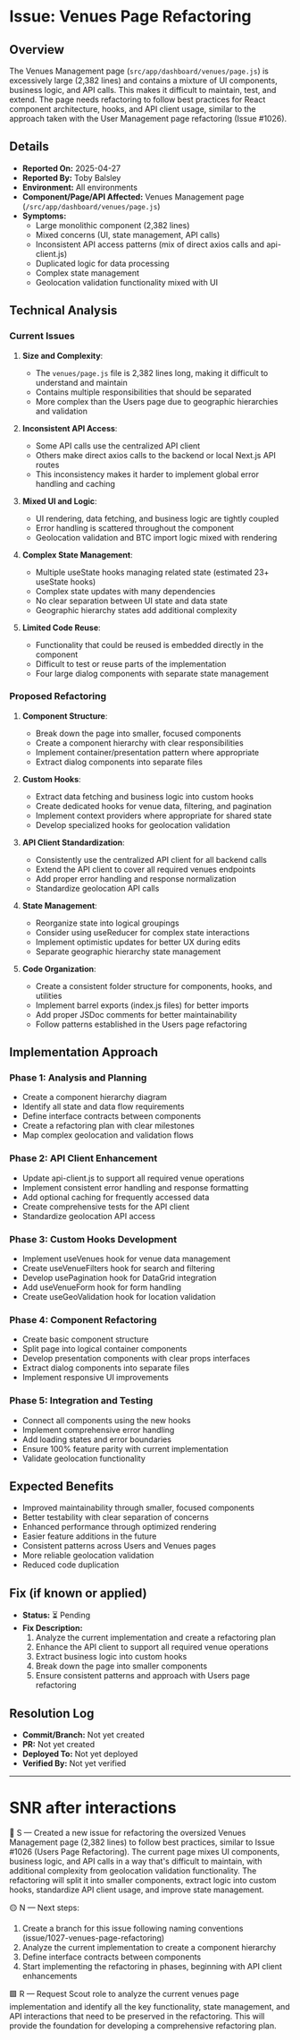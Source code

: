 # Issue: Venues Page Refactoring

## Overview
The Venues Management page (`src/app/dashboard/venues/page.js`) is excessively large (2,382 lines) and contains a mixture of UI components, business logic, and API calls. This makes it difficult to maintain, test, and extend. The page needs refactoring to follow best practices for React component architecture, hooks, and API client usage, similar to the approach taken with the User Management page refactoring (Issue #1026).

## Details
- **Reported On:** 2025-04-27
- **Reported By:** Toby Balsley
- **Environment:** All environments
- **Component/Page/API Affected:** Venues Management page (`/src/app/dashboard/venues/page.js`)
- **Symptoms:** 
  - Large monolithic component (2,382 lines)
  - Mixed concerns (UI, state management, API calls)
  - Inconsistent API access patterns (mix of direct axios calls and api-client.js)
  - Duplicated logic for data processing
  - Complex state management
  - Geolocation validation functionality mixed with UI

## Technical Analysis

### Current Issues
1. **Size and Complexity**:
   - The `venues/page.js` file is 2,382 lines long, making it difficult to understand and maintain
   - Contains multiple responsibilities that should be separated
   - More complex than the Users page due to geographic hierarchies and validation

2. **Inconsistent API Access**:
   - Some API calls use the centralized API client
   - Others make direct axios calls to the backend or local Next.js API routes
   - This inconsistency makes it harder to implement global error handling and caching

3. **Mixed UI and Logic**:
   - UI rendering, data fetching, and business logic are tightly coupled
   - Error handling is scattered throughout the component
   - Geolocation validation and BTC import logic mixed with rendering

4. **Complex State Management**:
   - Multiple useState hooks managing related state (estimated 23+ useState hooks)
   - Complex state updates with many dependencies
   - No clear separation between UI state and data state
   - Geographic hierarchy states add additional complexity

5. **Limited Code Reuse**:
   - Functionality that could be reused is embedded directly in the component
   - Difficult to test or reuse parts of the implementation
   - Four large dialog components with separate state management

### Proposed Refactoring

1. **Component Structure**:
   - Break down the page into smaller, focused components
   - Create a component hierarchy with clear responsibilities
   - Implement container/presentation pattern where appropriate
   - Extract dialog components into separate files

2. **Custom Hooks**:
   - Extract data fetching and business logic into custom hooks
   - Create dedicated hooks for venue data, filtering, and pagination
   - Implement context providers where appropriate for shared state
   - Develop specialized hooks for geolocation validation

3. **API Client Standardization**:
   - Consistently use the centralized API client for all backend calls
   - Extend the API client to cover all required venues endpoints
   - Add proper error handling and response normalization
   - Standardize geolocation API calls

4. **State Management**:
   - Reorganize state into logical groupings
   - Consider using useReducer for complex state interactions
   - Implement optimistic updates for better UX during edits
   - Separate geographic hierarchy state management

5. **Code Organization**:
   - Create a consistent folder structure for components, hooks, and utilities
   - Implement barrel exports (index.js files) for better imports
   - Add proper JSDoc comments for better maintainability
   - Follow patterns established in the Users page refactoring

## Implementation Approach

### Phase 1: Analysis and Planning
- Create a component hierarchy diagram
- Identify all state and data flow requirements
- Define interface contracts between components
- Create a refactoring plan with clear milestones
- Map complex geolocation and validation flows

### Phase 2: API Client Enhancement
- Update api-client.js to support all required venue operations
- Implement consistent error handling and response formatting
- Add optional caching for frequently accessed data
- Create comprehensive tests for the API client
- Standardize geolocation API access

### Phase 3: Custom Hooks Development
- Implement useVenues hook for venue data management
- Create useVenueFilters hook for search and filtering
- Develop usePagination hook for DataGrid integration
- Add useVenueForm hook for form handling
- Create useGeoValidation hook for location validation

### Phase 4: Component Refactoring
- Create basic component structure
- Split page into logical container components
- Develop presentation components with clear props interfaces
- Extract dialog components into separate files
- Implement responsive UI improvements

### Phase 5: Integration and Testing
- Connect all components using the new hooks
- Implement comprehensive error handling
- Add loading states and error boundaries
- Ensure 100% feature parity with current implementation
- Validate geolocation functionality

## Expected Benefits
- Improved maintainability through smaller, focused components
- Better testability with clear separation of concerns
- Enhanced performance through optimized rendering
- Easier feature additions in the future
- Consistent patterns across Users and Venues pages
- More reliable geolocation validation
- Reduced code duplication

## Fix (if known or applied)
- **Status:** ⏳ Pending
- **Fix Description:** 
  1. Analyze the current implementation and create a refactoring plan
  2. Enhance the API client to support all required venue operations
  3. Extract business logic into custom hooks
  4. Break down the page into smaller components
  5. Ensure consistent patterns and approach with Users page refactoring

## Resolution Log
- **Commit/Branch:** Not yet created
- **PR:** Not yet created
- **Deployed To:** Not yet deployed
- **Verified By:** Not yet verified

---

# SNR after interactions
🔷 S — Created a new issue for refactoring the oversized Venues Management page (2,382 lines) to follow best practices, similar to Issue #1026 (Users Page Refactoring). The current page mixes UI components, business logic, and API calls in a way that's difficult to maintain, with additional complexity from geolocation validation functionality. The refactoring will split it into smaller components, extract logic into custom hooks, standardize API client usage, and improve state management.

🟡 N — Next steps:
1. Create a branch for this issue following naming conventions (issue/1027-venues-page-refactoring)
2. Analyze the current implementation to create a component hierarchy
3. Define interface contracts between components
4. Start implementing the refactoring in phases, beginning with API client enhancements

🟩 R — Request Scout role to analyze the current venues page implementation and identify all the key functionality, state management, and API interactions that need to be preserved in the refactoring. This will provide the foundation for developing a comprehensive refactoring plan.